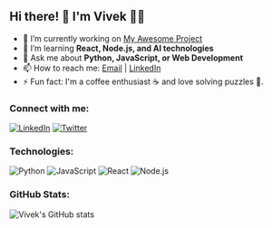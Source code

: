 ## Hi there! 👋 I'm Vivek 👨‍💻

- 🔭 I’m currently working on [My Awesome Project](https://github.com/Vivek29112001/my-awesome-project)
- 🌱 I’m learning **React, Node.js, and AI technologies**
- 💬 Ask me about **Python, JavaScript, or Web Development**
- 📫 How to reach me: [Email](mailto:vivek@example.com) | [LinkedIn](https://linkedin.com/in/vivek29112001)
- ⚡ Fun fact: I'm a coffee enthusiast ☕ and love solving puzzles 🧩.

### Connect with me:
[![LinkedIn](https://img.shields.io/badge/LinkedIn-blue?style=flat&logo=linkedin)](https://linkedin.com/in/vivek29112001)
[![Twitter](https://img.shields.io/badge/Twitter-blue?style=flat&logo=twitter)](https://twitter.com/vivek29112001)

### Technologies:
![Python](https://img.shields.io/badge/Python-3776AB?style=flat&logo=python&logoColor=white)
![JavaScript](https://img.shields.io/badge/JavaScript-F7DF1E?style=flat&logo=javascript&logoColor=black)
![React](https://img.shields.io/badge/React-61DAFB?style=flat&logo=react&logoColor=black)
![Node.js](https://img.shields.io/badge/Node.js-339933?style=flat&logo=nodedotjs&logoColor=white)

### GitHub Stats:
![Vivek's GitHub stats](https://github-readme-stats.vercel.app/api?username=Vivek29112001&show_icons=true&theme=radical)
